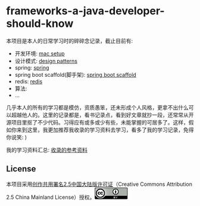# frameworks-a-java-developer-should-know

本项目是本人的日常学习时的碎碎念记录，截止目前有:

* 开发环境: [mac setup](dev-setup/mac-setup.md)
* 设计模式: [design patterns](design-patterns/readme.md)
* spring: [spring](spring/doc/readme.md)
* spring boot scaffold(脚手架): [spring boot scaffold](spring-boot-scaffold/README.md)
* redis: [redis](redis/readme.md)
* 算法:
* ...

几乎本人的所有的学习都是模仿，资质愚笨，还未形成个人风格，更拿不出什么可以超越他人的。这里的记录都是，看书记录点，看到好文章就抄一段，还常常从开源项目里抠了不少代码。习得应有或多或少有些，未能掌握的可居多了。这样，假如你来到这里，我更加推荐我收录的学习资料去学习，看多了我的学习记录，免得你说笑: )

我的学习资料汇总: [收录的参考资料](tutorials_%20and_useful%20resources.md)

## License

本项目采用[创作共用署名2.5中国大陆版许可证](https://creativecommons.org/licenses/by/2.5/cn/)（Creative Commons Attribution 2.5 China Mainland License）授权。![license](license.png)
